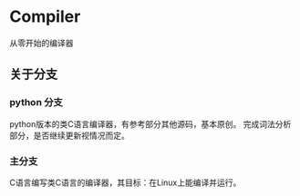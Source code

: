 # Compiler

从零开始的编译器

## 关于分支

### python 分支

python版本的类C语言编译器，有参考部分其他源码，基本原创。
完成词法分析部分，是否继续更新视情况而定。

### 主分支

C语言编写类C语言的编译器，其目标：在Linux上能编译并运行。